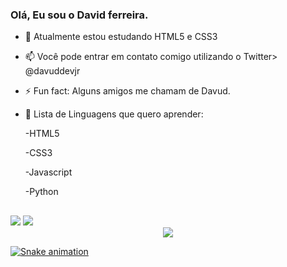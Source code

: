 ### Olá, Eu sou o David ferreira.

- 🔭 Atualmente estou estudando HTML5 e CSS3

- 📫 Você pode entrar em contato comigo utilizando o Twitter> @davuddevjr

- ⚡ Fun fact: Alguns amigos me chamam de Davud.
- 💬 Lista de Linguagens que quero aprender:
  
  -HTML5
  
  -CSS3
  
  -Javascript
  
  -Python
  
  ##
<div> 
  <a href="https://instagram.com/Davu1d target="_blank"><img src="https://img.shields.io/badge/-Instagram-%23E4405F?style=for-the-badge&logo=instagram&logoColor=white" target="_blank"></a> 
  <a href = "daviddevjob@gmail.com"><img src="https://img.shields.io/badge/-Gmail-%23333?style=for-the-badge&logo=gmail&logoColor=white" target="_blank"></a>
</div>

<div align="center">
<a href="https://github.com/davidferreirad1">
  <img Witdth="50%" src="https://github-readme-stats.vercel.app/api?username=davidferreirad1&show_icons=true&theme=dracula&include_all_commits=true&count_private=true"/>
</div>

![Snake animation](https://github.com/davidferreirad1/davidferreirad1/blob/output/github-contribution-grid-snake.svg)
